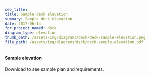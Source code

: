 ```yaml
---
seo_title: 
title: Sample deck elevation
summary: Sample deck elevation
date: 2017-06-14
for_project_named: deck
diagram_type: elevation
thumb_path: /assets/img/diagrams/deck/deck-sample-elevation.png
file_path: /assets/img/diagrams/deck/deck-sample-elevation.pdf
---
```



#### Sample elevation

Download to see sample plan and requirements.
